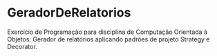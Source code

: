 # GeradorDeRelatorios
Exercício de Programação para disciplina de Computação Orientada à Objetos: Gerador de relatórios aplicando padrões de projeto Strategy e Decorator.
